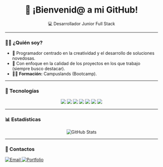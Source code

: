<h1 align="center">📌 ¡Bienvenid@ a mi GitHub!</h1>

<p align="center">
💻 Desarrollador Junior Full Stack  
</p>

---

### 👨‍💻 ¿Quién soy?

- 🧠 Programador centrado en la creatividad y el desarrollo de soluciones novedosas.
- 🎯 Con enfoque en la calidad de los proyectos en los que trabajo (siempre busco destacar).
- 🧑‍🎓 **Formación:** Campuslands (Bootcamp).

---

### 🚀 Tecnologías

<p align="center">
  <img src="https://img.shields.io/badge/-Python-black?style=flat&logo=python&logoColor=yellow">
  <img src="https://img.shields.io/badge/-JSON-black?style=flat&logo=json">
  <img src="https://img.shields.io/badge/-HTML-black?style=flat&logo=html5&logoColor=orange">
  <img src="https://img.shields.io/badge/-CSS-black?style=flat&logo=css&logoColor=blue">
  <img src="https://img.shields.io/badge/-JavaScript-black?style=flat&logo=javascript&logoColor=yellow">
  <img src="https://img.shields.io/badge/-MySQL-black?style=flat&logo=mysql&logoColor=white">
  <img src="https://img.shields.io/badge/-MongoDB-black?style=flat&logo=mongodb&logoColor=green">
</p>

---

### 📊 Estadísticas

<p align="center">
  <img src="https://github-readme-stats.vercel.app/api?username=Dante-Sal&show_icons=true&theme=radical" alt="GitHub Stats">
</p>

---

### 🔗 Contactos

<p>
  <a href="mailto:dantesalamancagalvis@gmail.com">
    <img src="https://img.shields.io/badge/Email-DanteSalamanca-red?style=flat&logo=gmail&logoColor=white" alt="Email">
  </a>
  <a href="https://dante-sal.github.io/Portafolio_DanteSalamanca/">
    <img src="https://img.shields.io/badge/Portafolio-Web-blue?style=flat&logo=google-chrome" alt="Portfolio">
  </a>
</p>
